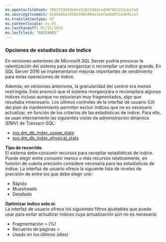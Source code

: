 ```yaml
---
ms.openlocfilehash: 78b372942de6ec62823dddecd08fdb7221cbe7a8
ms.sourcegitcommit: b2464064c0566590e486a3aafae6d67ce2645cef
ms.translationtype: HT
ms.contentlocale: es-ES
ms.lasthandoff: 07/15/2019
ms.locfileid: "68219685"
---
```



### <a name="index-stats-options"></a>Opciones de estadísticas de índice

<!--
This includes/paragraph-content/ file was created when processing vsts sqlbuvsts01 2999014 (5589131).  genemi  2017-07-21

Initially used in:
- relational-databases/maintenance-plans/rebuild-index-task-maintenance-plan.md
- relational-databases/maintenance-plans/reorganize-index-task-maintenance-plan.md
-->


En versiones anteriores de Microsoft SQL Server podría provocar la ralentización del sistema para reorganizar o recompilar un índice grande. En SQL Server 2016 se implementaron mejoras importantes de rendimiento para estas operaciones de índice.

Además, en versiones anteriores, la granularidad del control era menos restringida. Esto provocó que el sistema reorganizara o recompilara algunos índices incluso aunque no estuvieran muy fragmentados, algo que resultaba innecesario. Los últimos controles de la interfaz de usuario (UI) del plan de mantenimiento permiten excluir índices que no es necesario actualizar, en función de los criterios de las estadísticas de índice. Para ello, se usan internamente las siguientes vistas de administración dinámica (DMV) de Transact-SQL:


- [sys.dm_db_index_usage_stats](../../relational-databases/system-dynamic-management-views/sys-dm-db-index-usage-stats-transact-sql.md)
- [sys.dm_db_index_physical_stats](../../relational-databases/system-dynamic-management-views/sys-dm-db-index-physical-stats-transact-sql.md)


 **Tipo de recorrido**  
 El sistema debe consumir recursos para recopilar estadísticas de índice. Puede elegir entre consumir menos o más recursos relativamente, en función de cuánta precisión considere necesaria para las estadísticas de índice. La interfaz de usuario ofrece la siguiente lista de niveles de precisión de entre los que debe elegir uno:


- Rápido
- Muestreado
- Detallado


 **Optimizar índice solo si:**  
 La interfaz de usuario ofrece los siguientes filtros ajustables que puede usar para evitar actualizar índices cuya actualización aún no es necesaria:


- Fragmentación &gt; *(%)*
- Recuento de páginas &gt;
- Usado en los últimos *(días)*

